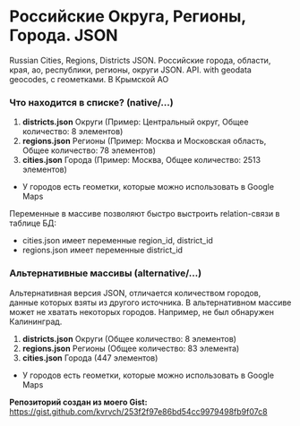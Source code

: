 # Российские Округа, Регионы, Города. JSON
Russian Cities, Regions, Districts JSON. Российские города, области, края, ао, республики, регионы, округи JSON. API. with geodata geocodes, с геометками. В Крымской АО

### Что находится в списке? (native/...) ###
1. **districts.json** Округи (Пример: Центральный округ, Общее количество: 8 элементов)
2. **regions.json** Регионы (Пример: Москва и Московская область, Общее количество: 78 элементов)
3. **cities.json** Города (Пример: Москва, Общее количество: 2513 элементов)
- У городов есть геометки, которые можно использовать в Google Maps

Переменные в массиве позволяют быстро выстроить relation-связи в таблице БД:
* cities.json имеет переменные region_id, district_id
* regions.json имеет переменные district_id

### Альтернативные массивы (alternative/...) ###
Альтернативная версия JSON, отличается количеством городов, данные которых взяты из другого источника.
В альтернативном массиве может не хватать некоторых городов. Например, не был обнаружен Калининград.

1. **districts.json** Округи (Общее количество: 8 элементов)
2. **regions.json** Регионы (Общее количество: 83 элемента)
3. **cities.json** Города (447 элементов)
- У городов есть геометки, которые можно использовать в Google Maps

**Репозиторий создан из моего Gist:**
https://gist.github.com/kvrvch/253f2f97e86bd54cc9979498fb9f07c8
